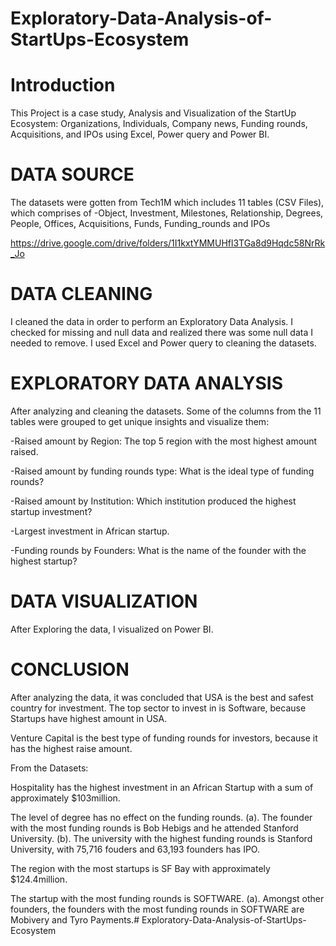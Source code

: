 # Exploratory-Data-Analysis-of-StartUps-Ecosystem

# Introduction

This Project is a case study, Analysis and Visualization of the StartUp Ecosystem: Organizations, Individuals, Company news, Funding rounds, Acquisitions, and IPOs using Excel, Power query and Power BI.

# DATA SOURCE

The datasets were gotten from Tech1M which includes 11 tables (CSV Files), which comprises of -Object, Investment, Milestones, Relationship, Degrees, People, Offices, Acquisitions, Funds, Funding_rounds and IPOs

https://drive.google.com/drive/folders/1I1kxtYMMUHfl3TGa8d9Hqdc58NrRk_Jo

# DATA CLEANING

I cleaned the data in order to perform an Exploratory Data Analysis. I checked for missing and null data and realized there was some null data I needed to remove. I used Excel and Power query to cleaning the datasets.

# EXPLORATORY DATA ANALYSIS

After analyzing and cleaning the datasets. Some of the columns from the 11 tables were grouped to get unique insights and visualize them:

-Raised amount by Region: The top 5 region with the most highest amount raised.

-Raised amount by funding rounds type: What is the ideal type of funding rounds?

-Raised amount by Institution: Which institution produced the highest startup investment?

-Largest investment in African startup.

-Funding rounds by Founders: What is the name of the founder with the highest startup?

# DATA VISUALIZATION

After Exploring the data, I visualized on Power BI.

# CONCLUSION

After analyzing the data, it was concluded that USA is the best and safest country for investment. The top sector to invest in is Software, because Startups have highest amount in USA.

Venture Capital is the best type of funding rounds for investors, because it has the highest raise amount.

From the Datasets:

Hospitality has the highest investment in an African Startup with a sum of approximately $103million.

The level of degree has no effect on the funding rounds. (a). The founder with the most funding rounds is Bob Hebigs and he attended Stanford University. (b). The university with the highest funding rounds is Stanford University, with 75,716 fouders and 63,193 founders has IPO.

The region with the most startups is SF Bay with approximately $124.4million.

The startup with the most funding rounds is SOFTWARE. (a). Amongst other founders, the founders with the most funding rounds in SOFTWARE are Mobivery and Tyro Payments.# Exploratory-Data-Analysis-of-StartUps-Ecosystem

